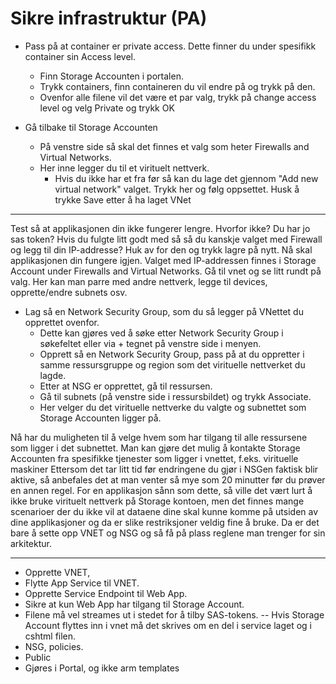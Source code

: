 # Sikre infrastruktur (PA)

- Pass på at container er private access. Dette finner du under spesifikk container sin Access level.
	- Finn Storage Accounten i portalen. 
	- Trykk containers, finn containeren du vil endre på og trykk på den. 
	- Ovenfor alle filene vil det være et par valg, trykk på change access level og velg Private og trykk OK

- Gå tilbake til Storage Accounten
	- På venstre side så skal det finnes et valg som heter Firewalls and Virtual Networks.
	- Her inne legger du til et virituelt nettverk. 
		- Hvis du ikke har et fra før så kan du lage det gjennom "Add new virtual network" valget. Trykk her og følg oppsettet. Husk å trykke Save etter å ha laget VNet
-------------
Test så at applikasjonen din ikke fungerer lengre. Hvorfor ikke? Du har jo sas token?
Hvis du fulgte litt godt med så så du kanskje valget med Firewall og legg til din IP-addresse? Huk av for den og trykk lagre på nytt. Nå skal applikasjonen din fungere igjen.
Valget med IP-addressen finnes i Storage Account under Firewalls and Virtual Networks.
Gå til vnet og se litt rundt på valg. Her kan man parre med andre nettverk, legge til devices, opprette/endre subnets osv.

- Lag så en Network Security Group, som du så legger på VNettet du opprettet ovenfor.
	- Dette kan gjøres ved å søke etter Network Security Group i søkefeltet eller via + tegnet på venstre side i menyen.
	- Opprett så en Network Security Group, pass på at du oppretter i samme ressursgruppe og region som det virituelle nettverket du lagde. 
	- Etter at NSG er opprettet, gå til ressursen.
	- Gå til subnets (på venstre side i ressursbildet) og trykk Associate.
	- Her velger du det virituelle nettverke du valgte og subnettet som Storage Accounten ligger på.

Nå har du muligheten til å velge hvem som har tilgang til alle ressursene som ligger i det subnettet.
Man kan gjøre det mulig å kontakte Storage Accounten fra spesifikke tjenester som ligger i vnettet, f.eks. virituelle maskiner
Ettersom det tar litt tid før endringene du gjør i NSGen faktisk blir aktive, så anbefales det at man venter så mye som 20 minutter før du prøver en annen regel.
For en applikasjon sånn som dette, så ville det vært lurt å ikke bruke virituelt nettverk på Storage kontoen, men det finnes mange scenarioer der du ikke vil at dataene dine skal kunne komme på utsiden av dine applikasjoner og da er slike restriksjoner veldig fine å bruke. Da er det bare å sette opp VNET og NSG og så få på plass reglene man trenger for sin arkitektur.




----------------------------------------------- 
- Opprette VNET,
- Flytte App Service til VNET.
- Opprette Service Endpoint til Web App.
- Sikre at kun Web App har tilgang til Storage Account.
- Filene må vel streames ut i stedet for å tilby SAS-tokens.
-- Hvis Storage Account flyttes inn i vnet må det skrives om en del i service laget og i cshtml filen.
- NSG, policies.
- Public
- Gjøres i Portal, og ikke arm templates



